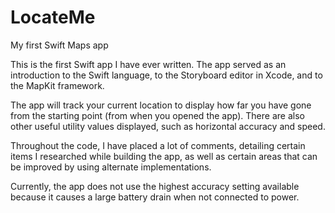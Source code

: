 # LocateMe
My first Swift Maps app

This is the first Swift app I have ever written.  The app served as an introduction to the Swift language, to the Storyboard editor in Xcode, and to the MapKit framework.

The app will track your current location to display how far you have gone from the starting point (from when you opened the app).  There are also other useful utility values displayed, such as horizontal accuracy and speed.

Throughout the code, I have placed a lot of comments, detailing certain items I researched while building the app, as well as certain areas that can be improved by using alternate implementations.

Currently, the app does not use the highest accuracy setting available because it causes a large battery drain when not connected to power.
